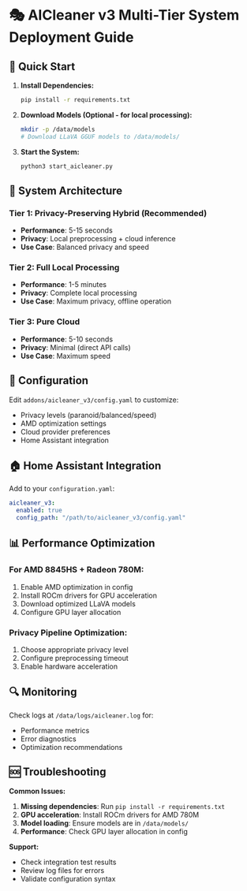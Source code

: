 # 🎭 AICleaner v3 Multi-Tier System Deployment Guide

## 🚀 Quick Start

1. **Install Dependencies:**
   ```bash
   pip install -r requirements.txt
   ```

2. **Download Models (Optional - for local processing):**
   ```bash
   mkdir -p /data/models
   # Download LLaVA GGUF models to /data/models/
   ```

3. **Start the System:**
   ```bash
   python3 start_aicleaner.py
   ```

## 🎯 System Architecture

### **Tier 1: Privacy-Preserving Hybrid (Recommended)**
- **Performance**: 5-15 seconds
- **Privacy**: Local preprocessing + cloud inference
- **Use Case**: Balanced privacy and speed

### **Tier 2: Full Local Processing**
- **Performance**: 1-5 minutes
- **Privacy**: Complete local processing
- **Use Case**: Maximum privacy, offline operation

### **Tier 3: Pure Cloud**
- **Performance**: 5-10 seconds  
- **Privacy**: Minimal (direct API calls)
- **Use Case**: Maximum speed

## 🔧 Configuration

Edit `addons/aicleaner_v3/config.yaml` to customize:
- Privacy levels (paranoid/balanced/speed)
- AMD optimization settings
- Cloud provider preferences
- Home Assistant integration

## 🏠 Home Assistant Integration

Add to your `configuration.yaml`:
```yaml
aicleaner_v3:
  enabled: true
  config_path: "/path/to/aicleaner_v3/config.yaml"
```

## 📊 Performance Optimization

### For AMD 8845HS + Radeon 780M:
1. Enable AMD optimization in config
2. Install ROCm drivers for GPU acceleration
3. Download optimized LLaVA models
4. Configure GPU layer allocation

### Privacy Pipeline Optimization:
1. Choose appropriate privacy level
2. Configure preprocessing timeout
3. Enable hardware acceleration

## 🔍 Monitoring

Check logs at `/data/logs/aicleaner.log` for:
- Performance metrics
- Error diagnostics
- Optimization recommendations

## 🆘 Troubleshooting

**Common Issues:**
1. **Missing dependencies**: Run `pip install -r requirements.txt`
2. **GPU acceleration**: Install ROCm drivers for AMD 780M
3. **Model loading**: Ensure models are in `/data/models/`
4. **Performance**: Check GPU layer allocation in config

**Support:**
- Check integration test results
- Review log files for errors
- Validate configuration syntax
